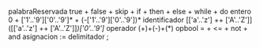 palabraReservada
true + false + skip + if + then + else + while + do
entero
0 + ['1'..'9']['0'..'9']* + (-['1'..'9']['0'..'9'])*
identificador
[['a'..'z'] ++ ['A'..'Z']]([['a'..'z'] ++ ['A'..'Z']]*)['0'..'9']*
operador
(\+)+(-)+(\*)
opbool
= + <= + not + and
asignacion
:=
delimitador
;